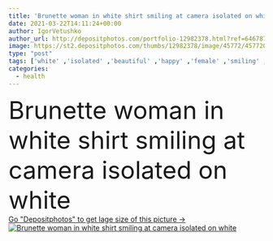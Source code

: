 ```yaml
---
title: 'Brunette woman in white shirt smiling at camera isolated on white '
date: 2021-03-22T14:11:24+00:00
author: IgorVetushko
author_url: http://depositphotos.com/portfolio-12982378.html?ref=64678756
image: https://st2.depositphotos.com/thumbs/12982378/image/45772/457720048/api_thumb_450.jpg?forcejpeg=true
type: "post"
tags: ['white' ,'isolated' ,'beautiful' ,'happy' ,'female' ,'smiling' ,'cheerful' ,'caucasian' ,'health' ,'wellbeing' ,'healthcare' ,'care' ,'brunette' ,'emotion' ,'woman' ,'shirt' ,'attractive' ,'positive' ,'wellness' ,'looking at camera' ,'copy space' ,'one person' ,'Studio Shot' ,'young adult' ]
categories: 
  - health
---
```

<div aling="center">
            <font size="60"> Brunette woman in white shirt smiling at camera isolated on white</font>   
</div>
<div>
    <a href='https://depositphotos.com/457720048/stock-photo-brunette-woman-white-shirt-smiling.html?ref=64678756' target=_blank > Go "Depositphotos" to get lage size of this picture ->
        <img href='https://depositphotos.com/457720048/stock-photo-brunette-woman-white-shirt-smiling.html?ref=64678756' src='https://st2.depositphotos.com/12982378/45772/i/950/depositphotos_457720048-stock-photo-brunette-woman-white-shirt-smiling.jpg?forcejpeg=true' alt='Brunette woman in white shirt smiling at camera isolated on white' >
    </a>
</div>
